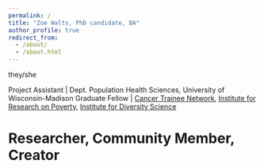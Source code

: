```yaml
---
permalink: /
title: "Zoe Walts, PhD candidate, BA"
author_profile: true
redirect_from: 
  - /about/
  - /about.html
---
```


they/she

Project Assistant | Dept. Population Health Sciences, University of Wisconsin-Madison
Graduate Fellow | [Cancer Trainee Network](https://cancer.wisc.edu/research/carbone-cancer-center-heidi-dvinge-and-patti-keely-trainee-honor-society/), [Institute for Research on Poverty](https://www.irp.wisc.edu/people/graduate-research-fellows/), [Institute for Diversity Science](https://ids.wisc.edu/graduate-fellows/)

Researcher, Community Member, Creator
======


